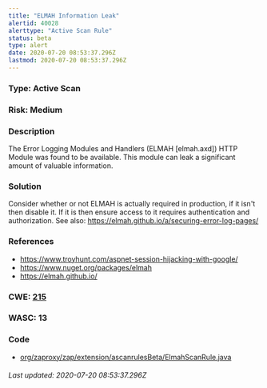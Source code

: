 ```yaml
---
title: "ELMAH Information Leak"
alertid: 40028
alerttype: "Active Scan Rule"
status: beta
type: alert
date: 2020-07-20 08:53:37.296Z
lastmod: 2020-07-20 08:53:37.296Z
---
```

### Type: Active Scan

### Risk: Medium

### Description

The Error Logging Modules and Handlers (ELMAH [elmah.axd]) HTTP Module was found to be available. This module can leak a significant amount of valuable information.

### Solution

Consider whether or not ELMAH is actually required in production, if it isn't then disable it. If it is then ensure access to it requires authentication and authorization. See also: https://elmah.github.io/a/securing-error-log-pages/

### References

* https://www.troyhunt.com/aspnet-session-hijacking-with-google/
* https://www.nuget.org/packages/elmah
* https://elmah.github.io/

### CWE: [215](https://cwe.mitre.org/data/definitions/215.html)

### WASC:  13

### Code

 * [org/zaproxy/zap/extension/ascanrulesBeta/ElmahScanRule.java](https://github.com/zaproxy/zap-extensions/blob/master/addOns/ascanrulesBeta/src/main/java/org/zaproxy/zap/extension/ascanrulesBeta/ElmahScanRule.java)

###### Last updated: 2020-07-20 08:53:37.296Z
